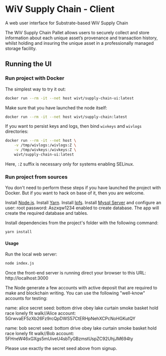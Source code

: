 # WiV Supply Chain - Client

A web user interface for Substrate-based WiV Supply Chain

The WiV Supply Chain Pallet allows users to securely collect and store information about each unique asset’s provenance and transaction history, whilst holding and insuring the unique asset in a professionally managed storage facility.

## Running the UI

### Run project with Docker

The simplest way to try it out:

```sh
docker run --rm -it --net host wivt/supply-chain-ui:latest
```

Make sure that you have launched the node itself:

```sh
docker run --rm -it --net host wivt/supply-chain:latest
```

If you want to persist keys and logs, then bind `wivkeys` and `wivlogs` directories:
```sh
docker run --rm -it --net host \
    -v /tmp/wivlogs:/wivlogs:Z \
    -v /tmp/wivkeys:/wivkeys:Z \
    wivt/supply-chain-ui:latest
```

Here, `:Z` suffix is necessary only for systems enabling SELinux.

### Run project from sources

You don't need to perform these steps if you have launched the project with Docker.
But if you want to hack on base of it, then you are welcome.

Install [Node.js](https://nodejs.org/en/download/).
Install [Yarn](https://yarnpkg.com/lang/en/docs/install/).
Install [Ipfs](https://ipfs.io).
Install [Mysql Server](https://www.mysql.org) and configure an user: root password: Aszxqw1234 enabled to create database. 
The app will create the required database and tables.

Install dependencies from the project's folder with the following command:

```sh
yarn install
```

#### Usage
Run the local web server:

```sh
node index.js
```

Once the front-end server is running direct your browser to this URL:
http://localhost:3000

The Node generate a few accounts with active deposit that are required to make and blockchain writing.
You can use the following "well-know" accounts for testing:

name: alice
secret seed: bottom drive obey lake curtain smoke basket hold race lonely fit walk//Alice
account: 5GrwvaEF5zXb26Fz9rcQpDWS57CtERHpNehXCPcNoHGKutQY

name: bob
secret seed: bottom drive obey lake curtain smoke basket hold race lonely fit walk//Bob
account: 5FHneW46xGXgs5mUiveU4sbTyGBzmstUspZC92UhjJM694ty

Please use exactly the secret seed above from signup.
